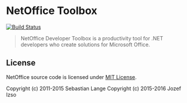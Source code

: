 # NetOffice Toolbox

[![Build Status](https://dev.azure.com/netoffice/NetOffice/_apis/build/status/NetOfficeFw.NetOfficeToolbox?branchName=master)](https://dev.azure.com/netoffice/NetOffice/_build/latest?definitionId=5&branchName=master)

> NetOffice Developer Toolbox is a productivity tool for .NET developers who create solutions for Microsoft Office.


## License

NetOffice source code is licensed under [MIT License](LICENSE.txt).

Copyright (c) 2011-2015 Sebastian Lange
Copyright (c) 2015-2016 Jozef Izso